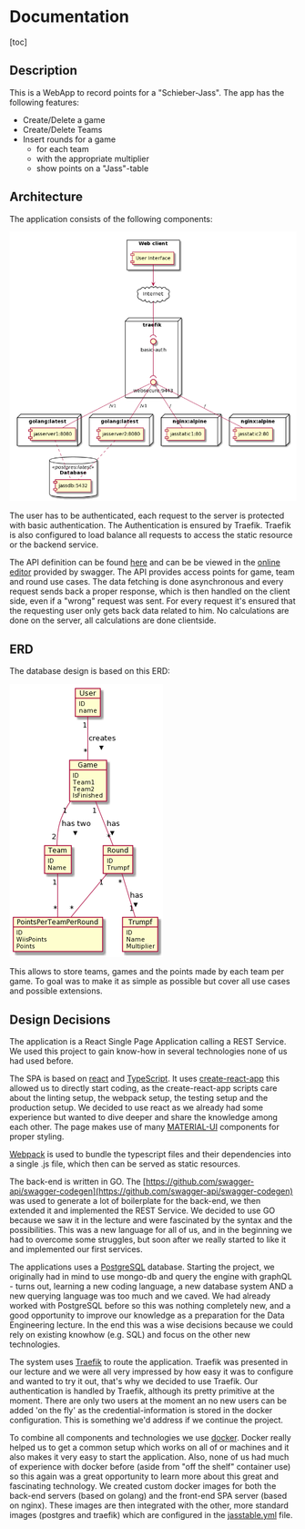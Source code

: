 # Documentation

[toc]

## Description

This is a WebApp to record points for a "Schieber-Jass". The app has the following features: 

* Create/Delete a game
* Create/Delete Teams
* Insert rounds for a game 
  * for each team 
  * with the appropriate multiplier
  * show points on a "Jass"-table

## Architecture

The application consists of the following components:

![image-20200505115328400](./Docu.assets/image-20200505115328400.png)

The user has to be authenticated, each request to the server is protected with basic authentication. The Authentication is ensured by Traefik. Traefik is also configured to load balance all requests to access the static resource or the backend service. 

The API definition can be found [here](./swagger.yaml) and can be be viewed in the [online editor](https://editor.swagger.io) provided by swagger. The API provides access points for game, team and round use cases. The data fetching is done asynchronous and every request sends back a proper response, which is then handled on the client side, even if a  "wrong" request was sent.  For every request it's ensured that the requesting user only gets back data related to him. No calculations are done on the server, all calculations are done clientside.

## ERD

The database design is based on this ERD: 

![erd](./Docu.assets/erd.png)

This allows to store teams, games and the points made by each team per game. To goal was to make it as simple as possible but cover all use cases and possible extensions.

## Design Decisions

The application is a React Single Page Application calling a REST Service. We used this project to gain know-how in several technologies none of us had used before.  

The SPA is based on [react](https://reactjs.org/) and [TypeScript](https://www.typescriptlang.org/). It uses [create-react-app](https://github.com/facebook/create-react-app) this allowed us to directly start coding, as the create-react-app scripts care about the linting setup, the webpack setup, the testing setup and the production setup. We decided to use react as we already had some experience but wanted to dive deeper and share the knowledge among each other. The page makes use of many [MATERIAL-UI](https://material-ui.com/) components for proper styling.

[Webpack](https://webpack.js.org/) is used to bundle the typescript files and their dependencies into a single .js file, which then can be served as static resources.

The back-end is written in GO. The [https://github.com/swagger-api/swagger-codegen](https://github.com/swagger-api/swagger-codegen) was used to generate a lot of  boilerplate for the back-end, we then extended it and implemented the REST Service. We decided to use GO because we saw it in the lecture and were fascinated by the syntax and the possibilities. This was a new language for all of us, and in the beginning we had to overcome some struggles, but soon after we really started to like it and implemented our first services. 

The applications uses a [PostgreSQL](https://www.postgresql.org/) database. Starting the project, we originally had in mind to use mongo-db and query the engine with graphQL - turns out, learning a new coding language, a new database system AND a new querying language was too much and we caved. We had already worked with PostgreSQL before so this was nothing completely new, and a good opportunity to improve our knowledge as a preparation for the Data Engineering lecture. In the end this was a wise decisions because we could rely on existing knowhow (e.g. SQL) and focus on the other new technologies.

The system uses [Traefik](https://docs.traefik.io/) to route the application. Traefik was presented in our lecture and we were all very impressed by how easy it was to configure and wanted to try it out, that's why we decided to use Traefik. Our authentication is handled by Traefik, although its pretty primitive at the moment. There are only two users at the moment an no new users can be added 'on the fly' as the credential-information is stored in the docker configuration. This is something we'd address if we continue the project.

To combine all components and technologies we use [docker](https://www.docker.com/). Docker really helped us to get a common setup which works on all of or machines and it also makes it very easy to start the application. Also, none of us had much of experience with docker before (aside from "off the shelf" container use) so this again was a great opportunity to learn more about this great and fascinating technology. We created custom docker images for both the back-end servers (based on golang) and the front-end SPA server (based on nginx). These images are then integrated with the other, more standard images (postgres and traefik) which are configured in the [jasstable.yml](./docker/jasstable.yml) file.